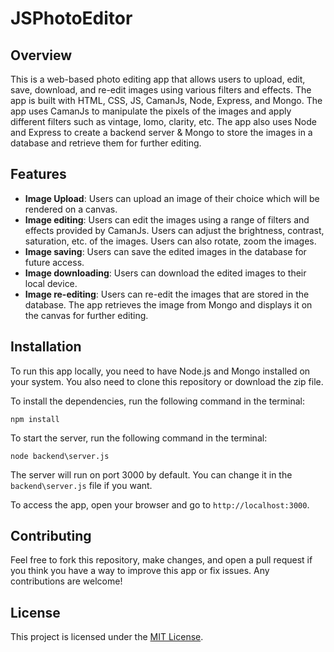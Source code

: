 # JSPhotoEditor

## Overview
This is a web-based photo editing app that allows users to upload, edit, save, download, and re-edit images using various filters and effects. The app is built with HTML, CSS, JS, CamanJs, Node, Express, and Mongo. The app uses CamanJs to manipulate the pixels of the images and apply different filters such as vintage, lomo, clarity, etc. The app also uses Node and Express to create a backend server & Mongo to store the images in a database and retrieve them for further editing.


## Features
- **Image Upload**: Users can upload an image of their choice which will be rendered on a canvas.
- **Image editing**: Users can edit the images using a range of filters and effects provided by CamanJs. Users can adjust the brightness, contrast, saturation, etc. of the images. Users can also rotate, zoom the images.
- **Image saving**: Users can save the edited images in the database for future access.
- **Image downloading**: Users can download the edited images to their local device.
- **Image re-editing**: Users can re-edit the images that are stored in the database. The app retrieves the image from Mongo and displays it on the canvas for further editing.

## Installation
To run this app locally, you need to have Node.js and Mongo installed on your system. You also need to clone this repository or download the zip file.

To install the dependencies, run the following command in the terminal:
```
npm install
```
To start the server, run the following command in the terminal:
```
node backend\server.js
```
The server will run on port 3000 by default. You can change it in the `backend\server.js` file if you want.

To access the app, open your browser and go to `http://localhost:3000`.

## Contributing
Feel free to fork this repository, make changes, and open a pull request if you think you have a way to improve this app or fix issues. Any contributions are welcome!

## License
This project is licensed under the [MIT License](https://mit-license.org/).
